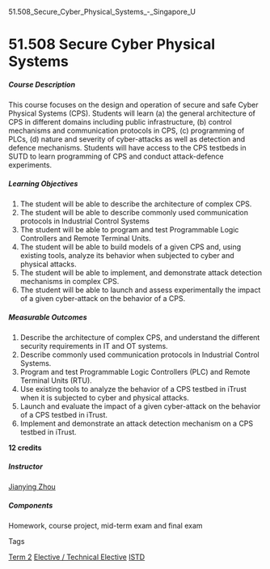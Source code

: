 51.508_Secure_Cyber_Physical_Systems_-_Singapore_U



51.508 Secure Cyber Physical Systems
====================================

##### **Course Description**

This course focuses on the design and operation of secure and safe Cyber Physical Systems (CPS). Students will learn (a) the general architecture of CPS in different domains including public infrastructure, (b) control mechanisms and communication protocols in CPS, (c) programming of PLCs, (d) nature and severity of cyber-attacks as well as detection and defence mechanisms. Students will have access to the CPS testbeds in SUTD to learn programming of CPS and conduct attack-defence experiments.

##### **Learning Objectives**

1. The student will be able to describe the architecture of complex CPS.
2. The student will be able to describe commonly used communication protocols in Industrial Control Systems
3. The student will be able to program and test Programmable Logic Controllers and Remote Terminal Units.
4. The student will be able to build models of a given CPS and, using existing tools, analyze its behavior when subjected to cyber and physical attacks.
5. The student will be able to implement, and demonstrate attack detection mechanisms in complex CPS.
6. The student will be able to launch and assess experimentally the impact of a given cyber-attack on the behavior of a CPS.

##### **Measurable Outcomes**

1. Describe the architecture of complex CPS, and understand the different security requirements in IT and OT systems.
2. Describe commonly used communication protocols in Industrial Control Systems.
3. Program and test Programmable Logic Controllers (PLC) and Remote Terminal Units (RTU).
4. Use existing tools to analyze the behavior of a CPS testbed in iTrust when it is subjected to cyber and physical attacks.
5. Launch and evaluate the impact of a given cyber-attack on the behavior of a CPS testbed in iTrust.
6. Implement and demonstrate an attack detection mechanism on a CPS testbed in iTrust.

**12 credits**

##### **Instructor**

[Jianying Zhou](/profile/zhou-jianying/)

##### **Components**

Homework, course project, mid-term exam and final exam

Tags

[Term 2](/education/undergraduate/courses/?course-term=855)
[Elective / Technical Elective](/education/undergraduate/courses/?course-type=853)
[ISTD](/education/undergraduate/courses/?pillar-cluster=11)

